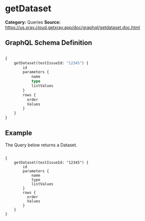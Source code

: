 # getDataset

**Category:** Queries
**Source:** https://us.xray.cloud.getxray.app/doc/graphql/getdataset.doc.html

## GraphQL Schema Definition

```graphql

{
    getDataset(testIssueId: "12345") {
        id
        parameters {
            name
            type
            listValues
        }
        rows { 
          order 
          Values
        }
    }
}

```

## Example

The Query below returns a Dataset.

```

{
    getDataset(testIssueId: "12345") {
        id
        parameters {
            name
            type
            listValues
        }
        rows { 
          order 
          Values
        }
    }
}

```